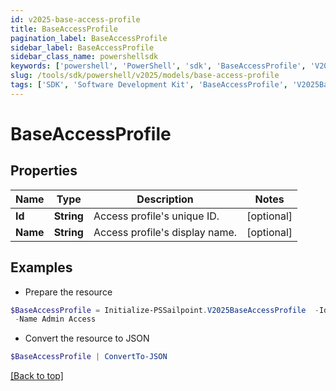 ```yaml
---
id: v2025-base-access-profile
title: BaseAccessProfile
pagination_label: BaseAccessProfile
sidebar_label: BaseAccessProfile
sidebar_class_name: powershellsdk
keywords: ['powershell', 'PowerShell', 'sdk', 'BaseAccessProfile', 'V2025BaseAccessProfile'] 
slug: /tools/sdk/powershell/v2025/models/base-access-profile
tags: ['SDK', 'Software Development Kit', 'BaseAccessProfile', 'V2025BaseAccessProfile']
---
```



# BaseAccessProfile

## Properties

Name | Type | Description | Notes
------------ | ------------- | ------------- | -------------
**Id** | **String** | Access profile's unique ID. | [optional] 
**Name** | **String** | Access profile's display name. | [optional] 

## Examples

- Prepare the resource
```powershell
$BaseAccessProfile = Initialize-PSSailpoint.V2025BaseAccessProfile  -Id 2c91809c6faade77016fb4f0b63407ae `
 -Name Admin Access
```

- Convert the resource to JSON
```powershell
$BaseAccessProfile | ConvertTo-JSON
```


[[Back to top]](#) 

